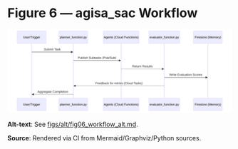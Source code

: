 # Figure 6 — agisa_sac Workflow

![Figure 6](figs/svg/figure6.svg)

**Alt-text**: See [figs/alt/fig06_workflow_alt.md](figs/alt/fig06_workflow_alt.md).

**Source**: Rendered via CI from Mermaid/Graphviz/Python sources.
